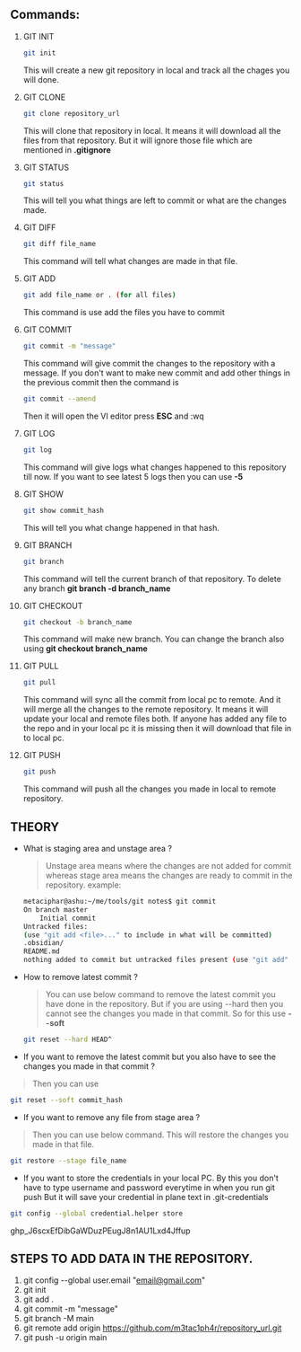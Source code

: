 ## Commands:

1. GIT INIT
	```bash
	git init
	```
	
	This will create a new git repository in local and track all the chages you will done.

2. GIT CLONE
	```bash
	git clone repository_url
	```
	
	This will clone that repository in local. It means it will download all the files from that repository. But it will ignore those file which are mentioned in **.gitignore**
	
3. GIT STATUS
	```bash
	git status
	```
	
	This will tell you what things are left to commit or what are the changes made.
	
4. GIT DIFF
	```bash
	git diff file_name
	```
	This command will tell what changes are made in that file.

5. GIT ADD
	```bash
	git add file_name or . (for all files)
	```
	This command is use add the files you have to commit

6. GIT COMMIT
	```bash
	git commit -m "message"
	```
	This command will give commit the changes to the repository  with a message.
	If you don't want to make new commit and add other things in the previous commit then the command is 
	```bash
	git commit --amend
	```
	Then it will open the VI editor press **ESC** and :wq

7. GIT LOG
	```bash
	git log
	```
	This command will give logs what changes happened to this repository till now.
	If you want to see latest 5 logs then you can use **-5**
	
8. GIT SHOW
	```bash
	git show commit_hash
	```
	This will tell you what change happened in that hash.

9. GIT BRANCH
	```bash
	git branch
	```
	This command will tell the current branch of that repository.
	To delete any branch
	**git branch -d branch_name**
10. GIT CHECKOUT
	```bash
	git checkout -b branch_name
	```
	This command will make new branch. 
	You can change the branch also using **git checkout branch_name**

11. GIT PULL
	```bash
	git pull
	```
	This command will sync all the commit from local pc to remote. And it will merge all the changes to the remote repository.  It means it will update your local and remote files both. If anyone has added any file to the repo and in your local pc it is missing then it will download that file in to local pc.

12. GIT PUSH
	  ```bash
	  git push 
	  ```
	  This command will push all the changes you made in local to remote repository. 
## THEORY
* What is staging area and unstage area ?
	> Unstage area means where the changes are not added for commit whereas stage area means the changes are ready to commit in the repository.
	example:
	```bash 
	metaciphar@ashu:~/me/tools/git notes$ git commit
	On branch master
		Initial commit
	Untracked files:
  (use "git add <file>..." to include in what will be committed)
	.obsidian/
	README.md
  nothing added to commit but untracked files present (use "git add" to track)
  ```
  
* How to remove latest commit ?
	> You can use below command to remove the latest commit you have done in the repository. But if you are using --hard then you cannot see the changes you made in that commit. So for this use **--soft**
	```bash 
	git reset --hard HEAD^
	```

* If you want to remove the latest commit but you also have to see the changes you made in that commit ?
> Then you can use 
```bash
git reset --soft commit_hash
```

* If you want to remove any file from stage area ?
> Then you can use below command. This will restore the changes you made in that file.
```bash
git restore --stage file_name
```

* If you want to store the credentials in your local PC. By this you don't have to type username and password everytime in when you run git push
But it will save your credential in plane text in .git-credentials
```bash
git config --global credential.helper store
```

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
## STEPS TO ADD DATA IN THE REPOSITORY.
1. git config --global user.email "email@gmail.com"
2. git init
3. git add .
4. git commit -m "message"
5. git branch -M main
6. git remote add origin https://github.com/m3tac1ph4r/repository_url.git
7. git push -u origin main